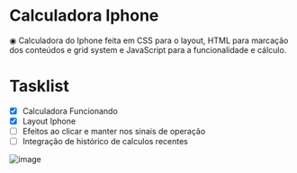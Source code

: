 # Calculadora Iphone
◉ Calculadora do Iphone feita em CSS para o layout, HTML para marcação dos conteúdos e grid system e JavaScript para a funcionalidade e cálculo.
# Tasklist
- [x] Calculadora Funcionando
- [x] Layout Iphone
- [ ] Efeitos ao clicar e manter nos sinais de operação
- [ ] Integração de histórico de calculos recentes

![image](https://user-images.githubusercontent.com/127353837/233201040-74acf077-6137-4a2d-b2c4-ceb858d23d9b.png)
